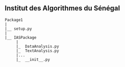 ## Institut des Algorithmes du Sénégal

```
Package1
|
|__ setup.py
|
|__ IASPackage
     |
     |_  DataAnalysis.py
     |_  TextAnalysis.py
     |...
     |_  __init__.py
```

